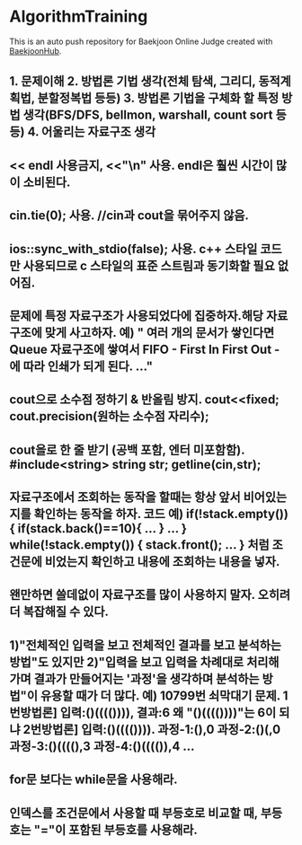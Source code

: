 # AlgorithmTraining
This is an auto push repository for Baekjoon Online Judge created with [BaekjoonHub](https://github.com/BaekjoonHub/BaekjoonHub).

## 1. 문제이해 2. 방법론 기법 생각(전체 탐색, 그리디, 동적계획법, 분할정복법 등등) 3. 방법론 기법을 구체화 할 특정 방법 생각(BFS/DFS, bellmon, warshall, count sort 등등) 4. 어울리는 자료구조 생각

## << endl 사용금지, <<"\n" 사용. endl은 훨씬 시간이 많이 소비된다.

## cin.tie(0); 사용. //cin과 cout을 묶어주지 않음.

## ios::sync_with_stdio(false); 사용. c++ 스타일 코드만 사용되므로 c 스타일의 표준 스트림과 동기화할 필요 없어짐.

## 문제에 특정 자료구조가 사용되었다에 집중하자.해당 자료구조에 맞게 사고하자. 예) " 여러 개의 문서가 쌓인다면 Queue 자료구조에 쌓여서 FIFO - First In First Out - 에 따라 인쇄가 되게 된다. ..."

## cout으로 소수점 정하기 & 반올림 방지. cout<<fixed; cout.precision(원하는 소수점 자리수);

## cout을로 한 줄 받기 (공백 포함, 엔터 미포함함). #include\<string\> string str; getline(cin,str);

## 자료구조에서 조회하는 동작을 할때는 항상 앞서 비어있는지를 확인하는 동작을 하자. 코드 예) if(!stack.empty()) { if(stack.back()==10){ ... } ... } while(!stack.empty()) { stack.front(); ... } 처럼 조건문에 비었는지 확인하고 내용에 조회하는 내용을 넣자.

## 왠만하면 쓸데없이 자료구조를 많이 사용하지 말자. 오히려 더 복잡해질 수 있다.

## 1)"전체적인 입력을 보고 전체적인 결과를 보고 분석하는 방법"도 있지만 2)"입력을 보고 입력을 차례대로 처리해 가며 결과가 만들어지는 '과정'을 생각하며 분석하는 방법"이 유용할 때가 더 많다. 예) 10799번 쇠막대기 문제. 1번방법론] 입력:()(((()))), 결과:6 왜 "()(((())))"는 6이 되냐 2번방법론] 입력:()(((()))). 과정-1:(),0 과정-2:()(,0 과정-3:()((((),3 과정-4:()(((()),4 ...

## for문 보다는 while문을 사용해라.

## 인덱스를 조건문에서 사용할 때 부등호로 비교할 때, 부등호는 "="이 포함된 부등호를 사용해라.

